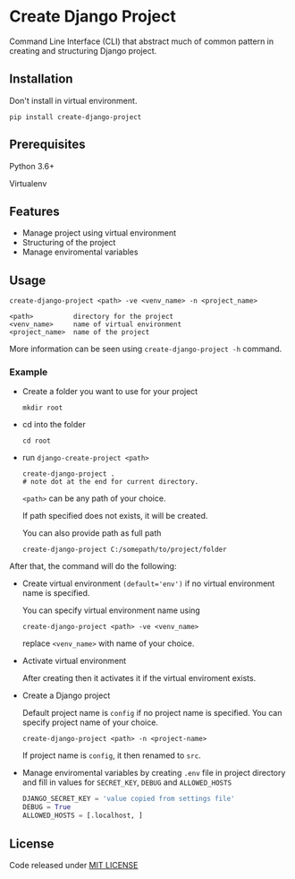 # Create Django Project

Command Line Interface (CLI) that abstract much of common pattern in creating and structuring Django project.

## Installation

Don't install in virtual environment.

```
pip install create-django-project
```

## Prerequisites
Python 3.6+

Virtualenv

## Features

- Manage project using virtual environment
- Structuring of the project
- Manage enviromental variables

## Usage

```
create-django-project <path> -ve <venv_name> -n <project_name>

<path>          directory for the project
<venv_name>     name of virtual environment
<project_name>  name of the project
```

More information can be seen using `create-django-project -h` command.

### Example

- Create a folder you want to use for your project
    ```
    mkdir root
    ```

- cd into the folder
    ```
    cd root
    ```

- run ``django-create-project <path>``
    ```
    create-django-project .
    # note dot at the end for current directory.
    ```

    `<path>` can be any path of your choice.

    If path specified does not exists, it will be created.

    You can also provide path as full path
    ```
    create-django-project C:/somepath/to/project/folder
    ```

After that, the command will do the following:

- Create virtual environment ``(default='env')`` if no virtual environment name is specified.

    You can specify virtual environment name using
    ```
    create-django-project <path> -ve <venv_name>
    ```

    replace `<venv_name>` with name of your choice.

- Activate virtual environment

    After creating then it activates it if the virtual enviroment exists.

- Create a Django project

    Default project name is `config` if no project name is specified. You can specify project name of your choice.
    ```
    create-django-project <path> -n <project-name>
    ```

    If project name is `config`, it then renamed to `src`.


- Manage enviromental variables by creating `.env` file in project directory and fill in values for `SECRET_KEY`, `DEBUG` and `ALLOWED_HOSTS`

    ```python
    DJANGO_SECRET_KEY = 'value copied from settings file'
    DEBUG = True
    ALLOWED_HOSTS = [.localhost, ]
    ```

## License

Code released under [MIT LICENSE](<https://github.com/ZendaInnocent/create-django-project/blob/main/LICENSE>)
